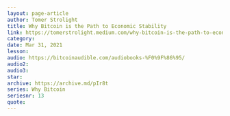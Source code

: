 ```yaml
---
layout: page-article
author: Tomer Strolight
title: Why Bitcoin is the Path to Economic Stability
link: https://tomerstrolight.medium.com/why-bitcoin-is-the-path-to-economic-stability-574abe33542e
category: 
date: Mar 31, 2021
lesson: 
audio: https://bitcoinaudible.com/audiobooks-%F0%9F%86%95/
audio2: 
audio3: 
star: 
archive: https://archive.md/pIr8t
series: Why Bitcoin
seriesnr: 13
quote: 
---
```

